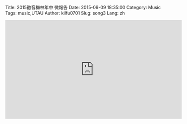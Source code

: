 Title: 2015徵音梅林年中 微報告
Date: 2015-09-09 18:35:00
Category: Music
Tags: music,UTAU
Author: kilfu0701
Slug: song3
Lang: zh

<div>
  <!--div class="sub-lead-title">2015徵音梅林年中 微報告</div-->
  <div class="video-container">
    <iframe width="560" height="315" src="https://www.youtube.com/embed/bBNFpy4Q2VM" frameborder="0" allowfullscreen></iframe>
  </div>
</div>
